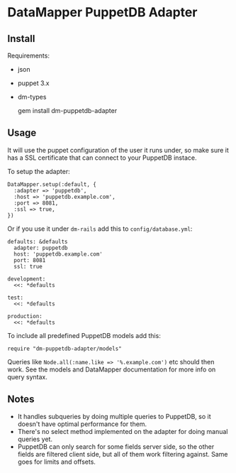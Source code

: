 # DataMapper PuppetDB Adapter

## Install

Requirements:

* json
* puppet 3.x
* dm-types

    gem install dm-puppetdb-adapter

## Usage

It will use the puppet configuration of the user it runs under, so make sure it has a SSL certificate that can connect to your PuppetDB instace.

To setup the adapter:

    DataMapper.setup(:default, {
      :adapter => 'puppetdb',
      :host => 'puppetdb.example.com',
      :port => 8081,
      :ssl => true,
    })

Or if you use it under `dm-rails` add this to `config/database.yml`:

    defaults: &defaults
      adapter: puppetdb
      host: 'puppetdb.example.com'
      port: 8081
      ssl: true

    development:
      <<: *defaults

    test:
      <<: *defaults

    production:
      <<: *defaults

To include all predefined PuppetDB models add this:

    require "dm-puppetdb-adapter/models"

Queries like `Node.all(:name.like => '%.example.com')` etc should then work. See the models and DataMapper documentation for more info on query syntax.

## Notes

* It handles subqueries by doing multiple queries to PuppetDB, so it doesn't have optimal performance for them.
* There's no select method implemented on the adapter for doing manual queries yet.
* PuppetDB can only search for some fields server side, so the other fields are filtered client side, but all of them work filtering against. Same goes for limits and offsets.
